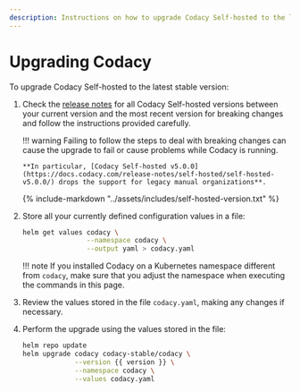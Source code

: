 ```yaml
---
description: Instructions on how to upgrade Codacy Self-hosted to the latest stable version.
---
```


# Upgrading Codacy

To upgrade Codacy Self-hosted to the latest stable version:

1.  Check the [release notes](https://docs.codacy.com/release-notes/) for all Codacy Self-hosted versions between your current version and the most recent version for breaking changes and follow the instructions provided carefully.

    !!! warning
        Failing to follow the steps to deal with breaking changes can cause the upgrade to fail or cause problems while Codacy is running.

        **In particular, [Codacy Self-hosted v5.0.0](https://docs.codacy.com/release-notes/self-hosted/self-hosted-v5.0.0/) drops the support for legacy manual organizations**.

    {%
        include-markdown "../assets/includes/self-hosted-version.txt"
    %}

2.  Store all your currently defined configuration values in a file:

    ```bash
    helm get values codacy \
                    --namespace codacy \
                    --output yaml > codacy.yaml

    ```

    !!! note
        If you installed Codacy on a Kubernetes namespace different from `codacy`, make sure that you adjust the namespace when executing the commands in this page.

3.  Review the values stored in the file `codacy.yaml`, making any changes if necessary.

4.  Perform the upgrade using the values stored in the file:

    ```bash
    helm repo update
    helm upgrade codacy codacy-stable/codacy \
                 --version {{ version }} \
                 --namespace codacy \
                 --values codacy.yaml
    ```
